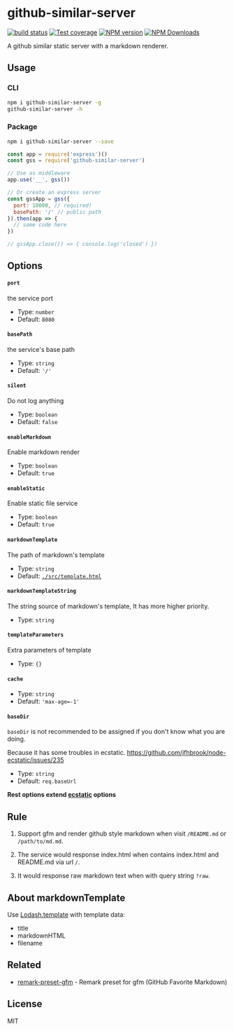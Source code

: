 # github-similar-server

[![build status](https://img.shields.io/travis/imcuttle/github-similar-server/master.svg?style=flat-square)](https://travis-ci.org/imcuttle/github-similar-server)
[![Test coverage](https://img.shields.io/codecov/c/github/imcuttle/github-similar-server.svg?style=flat-square)](https://codecov.io/github/imcuttle/github-similar-server?branch=master)
[![NPM version](https://img.shields.io/npm/v/github-similar-server.svg?style=flat-square)](https://www.npmjs.com/package/github-similar-server)
[![NPM Downloads](https://img.shields.io/npm/dm/github-similar-server.svg?style=flat-square&maxAge=43200)](https://www.npmjs.com/package/github-similar-server)

A github similar static server with a markdown renderer.

## Usage

### CLI

```bash
npm i github-similar-server -g
github-similar-server -h
```

### Package

```bash
npm i github-similar-server --save
```

```javascript
const app = require('express')()
const gss = require('github-similar-server')

// Use as middleware
app.use('__', gss())

// Or create an express server
const gssApp = gss({
  port: 10000, // required!
  basePath: '/' // public path
}).then(app => {
  // some code here
})

// gssApp.close(() => { console.log('closed') })
```

## Options

#### `port`

the service port

- Type: `number`
- Default: `8080`

#### `basePath`

the service's base path

- Type: `string`
- Default: `'/'`

#### `silent`

Do not log anything

- Type: `boolean`
- Default: `false`

#### `enableMarkdown`

Enable markdown render

- Type: `boolean`
- Default: `true`

#### `enableStatic`

Enable static file service

- Type: `boolean`
- Default: `true`

#### `markdownTemplate`

The path of markdown's template

- Type: `string`
- Default: [`./src/template.html`](./src/template.html)

#### `markdownTemplateString`

The string source of markdown's template, It has more higher priority. 

- Type: `string`

#### `templateParameters`

Extra parameters of template

- Type: `{}`


#### `cache`

- Type: `string`
- Default: `'max-age=-1'`

#### `baseDir`

`baseDir` is not recommended to be assigned if you don't know what you are doing.

Because it has some troubles in ecstatic. https://github.com/jfhbrook/node-ecstatic/issues/235 

- Type: `string`
- Default: `req.baseUrl`

**Rest options extend [ecstatic](https://github.com/jfhbrook/node-ecstatic) options**

## Rule

1. Support gfm and render github style markdown when visit `/README.md` or `/path/to/md.md`.

2. The service would response index.html when contains index.html and README.md via url `/`.

3. It would response raw markdown text when with query string `?raw`.

## About markdownTemplate

Use [Lodash.template](https://lodash.com/docs/4.17.10#template) with template data:

* title
* markdownHTML
* filename

## Related

- [remark-preset-gfm](https://github.com/imcuttle/remark-preset-gfm) - Remark preset for gfm (GitHub Favorite Markdown)

## License

MIT
